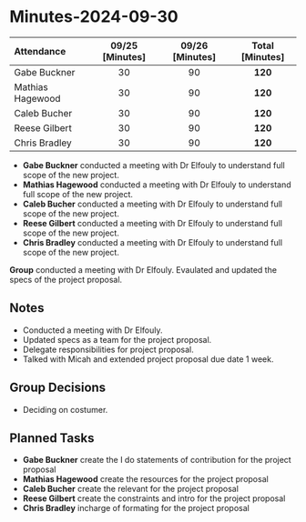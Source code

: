 # Minutes-2024-09-30

| Attendance       | 09/25 [Minutes] | 09/26 [Minutes] |  Total [Minutes]  |
| :----            | :----:          | :----:          |  :----:           |
| Gabe Buckner     | 30              | 90              | **120**           |
| Mathias Hagewood | 30              | 90              | **120**           | 
| Caleb Bucher     | 30              | 90              | **120**           |
| Reese Gilbert    | 30              | 90              | **120**           |
| Chris Bradley    | 30              | 90              | **120**           |   

- **Gabe Buckner** conducted a meeting with Dr Elfouly to understand full scope of the new project.  
- **Mathias Hagewood** conducted a meeting with Dr Elfouly to understand full scope of the new project.
- **Caleb Bucher** conducted a meeting with Dr Elfouly to understand full scope of the new project.
- **Reese Gilbert** conducted a meeting with Dr Elfouly to understand full scope of the new project.
- **Chris Bradley** conducted a meeting with Dr Elfouly to understand full scope of the new project.
    
**Group**  conducted a meeting with Dr Elfouly. Evaulated and updated the specs of the project proposal.

## Notes 
- Conducted a meeting with Dr Elfouly.
- Updated specs as a team for the project proposal.
- Delegate responsibilities for project proposal.
- Talked with Micah and extended project proposal due date 1 week.
## Group Decisions
- Deciding on costumer.


## Planned Tasks
- **Gabe Buckner** create the I do statements of contribution for the project proposal
- **Mathias Hagewood** create the resources for the project proposal
- **Caleb Bucher** create the relevant for the project proposal
- **Reese Gilbert** create the constraints and intro for the project proposal
- **Chris Bradley** incharge of formating for the project proposal
